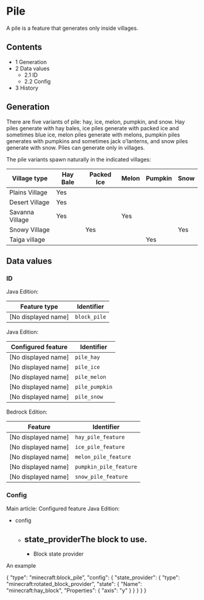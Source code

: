 # Pile
A pile is a feature that generates only inside villages.

## Contents
- 1 Generation
- 2 Data values
	- 2.1 ID
	- 2.2 Config
- 3 History

## Generation
There are five variants of pile: hay, ice, melon, pumpkin, and snow. Hay piles generate with hay bales, ice piles generate with packed ice and sometimes blue ice, melon piles generate with melons, pumpkin piles generates with pumpkins and sometimes jack o'lanterns, and snow piles generate with snow. Piles can generate only in villages.

The pile variants spawn naturally in the indicated villages:

| Village type    | Hay Bale | Packed Ice | Melon | Pumpkin | Snow |
|-----------------|----------|------------|-------|---------|------|
| Plains Village  | Yes      |            |       |         |      |
| Desert Village  | Yes      |            |       |         |      |
| Savanna Village | Yes      |            | Yes   |         |      |
| Snowy Village   |          | Yes        |       |         | Yes  |
| Taiga village   |          |            |       | Yes     |      |

## Data values
### ID
Java Edition:

| Feature type        | Identifier   |
|---------------------|--------------|
| [No displayed name] | `block_pile` |

Java Edition:

| Configured feature  | Identifier     |
|---------------------|----------------|
| [No displayed name] | `pile_hay`     |
| [No displayed name] | `pile_ice`     |
| [No displayed name] | `pile_melon`   |
| [No displayed name] | `pile_pumpkin` |
| [No displayed name] | `pile_snow`    |

Bedrock Edition:

| Feature             | Identifier             |
|---------------------|------------------------|
| [No displayed name] | `hay_pile_feature`     |
| [No displayed name] | `ice_pile_feature`     |
| [No displayed name] | `melon_pile_feature`   |
| [No displayed name] | `pumpkin_pile_feature` |
| [No displayed name] | `snow_pile_feature`    |

### Config
Main article: Configured feature
Java Edition:

- config
	- state_providerThe block to use.
		- 
		- Block state provider


An example

{
  "type": "minecraft:block_pile",
  "config": {
    "state_provider": {
      "type": "minecraft:rotated_block_provider",
      "state": {
        "Name": "minecraft:hay_block",
        "Properties": {
          "axis": "y"
        }
      }
    }
  }
}




